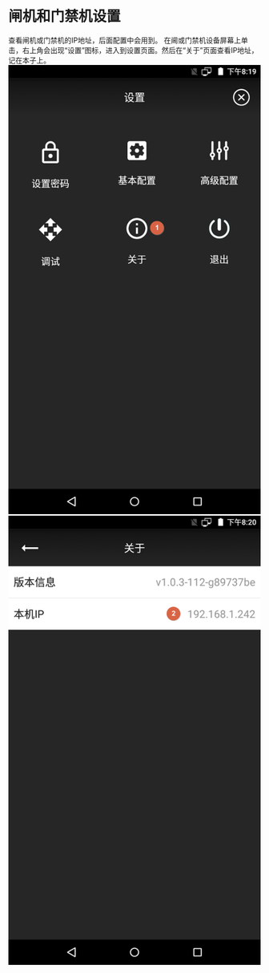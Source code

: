 # 闸机和门禁机设置

查看闸机或门禁机的IP地址，后面配置中会用到。 在阃或门禁机设备屏幕上单击，右上角会出现“设置”图标，进入到设置页面。然后在“关于”页面查看IP地址，记在本子上。 ![img](../../../.gitbook/assets/image2019-2-28_20-20-28.png) ![img](../../../.gitbook/assets/image2019-2-28_20-21-23.png)

